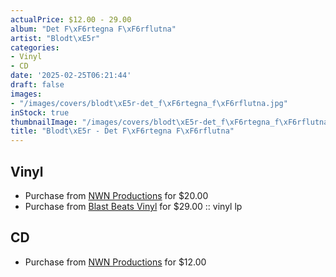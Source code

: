 ```yaml
---
actualPrice: $12.00 - 29.00
album: "Det F\xF6rtegna F\xF6rflutna"
artist: "Blodt\xE5r"
categories:
- Vinyl
- CD
date: '2025-02-25T06:21:44'
draft: false
images:
- "/images/covers/blodt\xE5r-det_f\xF6rtegna_f\xF6rflutna.jpg"
inStock: true
thumbnailImage: "/images/covers/blodt\xE5r-det_f\xF6rtegna_f\xF6rflutna-thumb.jpg"
title: "Blodt\xE5r - Det F\xF6rtegna F\xF6rflutna"
---
```


## Vinyl
* Purchase from [NWN Productions](http://shop.nwnprod.com/index.php?route=product/product&path=75&product_id=32641&sort=pd.name&order=ASC) for $20.00
* Purchase from [Blast Beats Vinyl](https://blastbeatsvinyl.com/products/blodtar-det-fortegna-forflutna-vinyl-lp) for $29.00 :: vinyl lp
## CD
* Purchase from [NWN Productions](http://shop.nwnprod.com/index.php?route=product/product&path=93&product_id=33627&sort=pd.name&order=ASC) for $12.00
